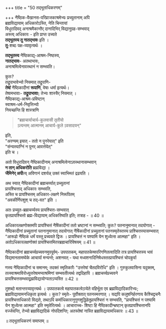 +++
title = "50 तद्भूताधिकरणम्"

+++
नैष्ठिक-वैखानस-परिव्राजकाश्रमेभ्यः प्रच्युतानाम् अपि  
ब्रह्मविद्यायाम् अधिकारोऽस्ति, नेति चिन्तायां  
विधुरादिवद् अनाश्रमैकान्तैर् दानादिभिर् विद्यानुग्रह-सम्भवाद्  
अस्त्य् अधिकारः - इति प्राप्त उच्यते  
**तद्भूतस्य तु नातद्भावः** इति ।  
**तु**-शब्दः पक्ष-व्यावृत्यर्थः ।  

**तद्भूतस्य** नैष्ठिकाद्य्-आश्रम-निष्ठस्य,  
**नातद्भावः**- अतथाभावः,  
अनाश्रमित्वेनावस्थानं न सम्भवति।  

कुतः?  
तद्रूपाभावेभ्यो नियमात् तद्रूपाणि-  
**तेषां** नैष्ठिकादीनां **रूपाणि**, वेषाः धर्मा इत्यर्थः।  
तेषामभावाः- **तद्रूपाभावाः**; तेभ्यः शास्त्रैर् नियमात् ।  
नैष्ठिकाद्य्-आश्रम-प्रविष्टान्  
स्वाश्रम-धर्म-निवृत्तिभ्यो  
नियच्छन्ति हि शास्त्राणि  

> "ब्रह्मचार्याचार्य-कुलवासी तृतीयो  
ऽत्यन्तम् आत्मानम् आचार्य-कुले ऽवसादयन्" 

इति,  
"अरण्यम् इयात् - ततो न पुनरेयात्" इति  
"संन्यस्याग्निं न पुनर् आवर्त्तयेत्"  
इति च । 

अतो विधुरादिवन् नैष्ठिकादीनाम् अनाश्रमित्वेनाऽवस्थानासम्भवान्  
**न तान् अधिकरोति** ब्रह्मविद्या ।  
**जैमिनेर् अपी**त्य् अविगानं दशर्यन्न् उक्तं स्वाभिमतं द्रढयति ।  

अथ स्यात् नैष्ठिकादीनां ब्रह्मचर्य्यात् प्रच्युतानां  
प्रायश्चित्ताद् अधिकारः सम्भवति,  
अस्ति च प्रायश्चित्तम् अधिकार-लक्षणे निरूपितम्  
"अवकीर्णिपशुश् च तद्-वत" इति ।  

अतः प्रच्युत-ब्रह्मचर्य्यस्य प्रायश्चित्त-सम्भवात्  
कृतप्रायश्चित्तो ब्रह्म-विद्यायाम् अधिकरिष्यति इति; तत्राह - ॥ 40 ॥

अधिकारलक्षणोक्तमपि प्रायश्चित्तं नैषिंकादीनां ततो भ्रष्टानां न सम्भवति; कुतः? पतनानुमानात् तदयोगात् - नैष्ठिकादीनां प्रच्युतानां पतनानुमानात् तदयोगात् नैषिंकादीनां प्रच्युतानां पतनस्मृतेस्तस्य प्राश्चित्तस्यासम्भवात् "आरूढो नैष्ठिकं धर्मं यस्तु प्रच्यवते द्विजः । प्रायश्चित्तं न पश्यामि येन शुध्येत्स आत्महा" इति । अतोऽधिकारलक्षणोक्तं प्रायश्चित्तमितरब्रह्मचारिविषयम् ॥ 41 ॥

नैष्ठिकादीनां ब्रह्मचर्य्यप्रच्यवनमुपपूर्वम्- उपपातकम्, महापातकेष्वपरिगणितत्वादिति तत्र प्रायश्चित्तस्य भावं विद्यमानतामष्येके आचार्या मन्यन्ते; अशनवत् - यथा मध्वशनादिनिषेधस्तत्प्रायश्चित्तं चोपकुर्वा

णस्य नैष्ठिकादीनां च समानम्; तदक्तं स्मृतिकारैः "उत्तरेषां चैतदविरोधि" इति । गुरुकुलवासिना यदुक्तम्, तत्स्वाश्रमाविरोध्युत्तरेषामप्याश्रमिणां सम्भवतीत्यर्थः तद्वदिहापि । ब्रह्मचर्य्यप्रच्यवने प्रायश्चित्तसम्भवाद्व्रह्मविद्यायोग्यताऽप्यस्ति ॥ 42 ॥

तुशब्दो मतान्तरव्यावृत्त्यर्थः । उपपातकत्वे महापातकत्वेऽप्येते वहिर्भूता एव ब्रह्मविद्यादिकारिभ्यः; ब्रह्मविद्यायामनधिकृता इत्यर्थः । कुतः? स्मृतेः- पूर्वोक्तात् पतनस्मरणात् । यद्यपि कलुषनिर्हरणाय कैश्चिद्वचनैः प्रायश्चित्ताधिकारो विद्यते, तथाऽपि कर्माधिकारानुगुणशुद्धिहेतुप्रायश्चित्तं न सम्भवति, "प्रायश्चित्तं न पश्यामि येन शुध्येत्स आत्महा" इति स्मृतेरित्यर्थः । आचाराच्च- शिष्टा हि नैष्ठिकादीन्भ्रष्टान् कृतप्रायश्चित्तानपि वर्ज्जयन्ति, तेभ्यो ब्रह्मविद्यादिकं नोपदिशन्ति; अतस्तेषां नास्ति ब्रह्मविद्यायामधिकारः ॥ 43 ॥

॥ तद्भूताधिकरणं समाप्तम् ॥